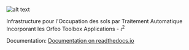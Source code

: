 ![alt text](file://assets/iota2-logo.png "iota2")

Infrastructure pour l'Occupation des sols par Traitement Automatique Incorporant les Orfeo Toolbox Applications - $\iota^2$ 

Documentation: [Documentation on readthedocs.io](https://iota2.readthedocs.io/en/latest/index.html)
